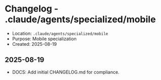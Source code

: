 # Changelog - .claude/agents/specialized/mobile

- Location: `.claude/agents/specialized/mobile`
- Purpose: Mobile specialization
- Created: 2025-08-19

## 2025-08-19
- DOCS: Add initial CHANGELOG.md for compliance.

